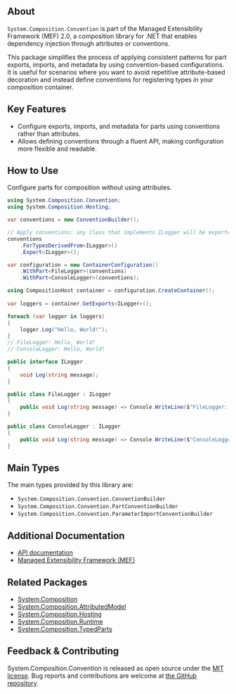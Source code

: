 ## About

<!-- A description of the package and where one can find more documentation -->

`System.Composition.Convention` is part of the Managed Extensibility Framework (MEF) 2.0, a composition library for .NET that enables dependency injection through attributes or conventions.

This package simplifies the process of applying consistent patterns for part exports, imports, and metadata by using convention-based configurations.
It is useful for scenarios where you want to avoid repetitive attribute-based decoration and instead define conventions for registering types in your composition container.

## Key Features

<!-- The key features of this package -->

* Configure exports, imports, and metadata for parts using conventions rather than attributes.
* Allows defining conventions through a fluent API, making configuration more flexible and readable.

## How to Use

<!-- A compelling example on how to use this package with code, as well as any specific guidelines for when to use the package -->

Configure parts for composition without using attributes.

```csharp
using System.Composition.Convention;
using System.Composition.Hosting;

var conventions = new ConventionBuilder();

// Apply conventions: any class that implements ILogger will be exported as ILogger
conventions
    .ForTypesDerivedFrom<ILogger>()
    .Export<ILogger>();

var configuration = new ContainerConfiguration()
    .WithPart<FileLogger>(conventions)
    .WithPart<ConsoleLogger>(conventions);

using CompositionHost container = configuration.CreateContainer();
    
var loggers = container.GetExports<ILogger>();

foreach (var logger in loggers)
{
    logger.Log("Hello, World!");
}
// FileLogger: Hello, World!
// ConsoleLogger: Hello, World!

public interface ILogger
{
    void Log(string message);
}

public class FileLogger : ILogger
{
    public void Log(string message) => Console.WriteLine($"FileLogger: {message}");
}

public class ConsoleLogger : ILogger
{
    public void Log(string message) => Console.WriteLine($"ConsoleLogger: {message}");
}
```

## Main Types

<!-- The main types provided in this library -->

The main types provided by this library are:

* `System.Composition.Convention.ConventionBuilder`
* `System.Composition.Convention.PartConventionBuilder`
* `System.Composition.Convention.ParameterImportConventionBuilder`

## Additional Documentation

<!-- Links to further documentation. Remove conceptual documentation if not available for the library. -->

* [API documentation](https://learn.microsoft.com/dotnet/api/system.composition.convention)
* [Managed Extensibility Framework (MEF)](https://learn.microsoft.com/dotnet/framework/mef/)

## Related Packages

<!-- The related packages associated with this package -->

* [System.Composition](https://www.nuget.org/packages/System.Composition)
* [System.Composition.AttributedModel](https://www.nuget.org/packages/System.Composition.AttributedModel)
* [System.Composition.Hosting](https://www.nuget.org/packages/System.Composition.Hosting)
* [System.Composition.Runtime](https://www.nuget.org/packages/System.Composition.Runtime)
* [System.Composition.TypedParts](https://www.nuget.org/packages/System.Composition.TypedParts)

## Feedback & Contributing

<!-- How to provide feedback on this package and contribute to it -->

System.Composition.Convention is released as open source under the [MIT license](https://licenses.nuget.org/MIT).
Bug reports and contributions are welcome at [the GitHub repository](https://github.com/dotnet/runtime).

